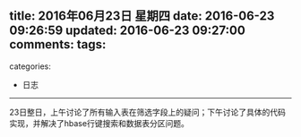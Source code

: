 title: 2016年06月23日 星期四
date: 2016-06-23 09:26:59
updated: 2016-06-23 09:27:00
comments:
tags:
- 
categories:
- 日志

---

23日整日，上午讨论了所有输入表在筛选字段上的疑问；下午讨论了具体的代码实现，并解决了hbase行键搜索和数据表分区问题。